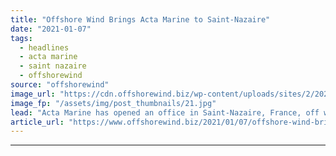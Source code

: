 ```yaml
---
title: "Offshore Wind Brings Acta Marine to Saint-Nazaire"
date: "2021-01-07"
tags: 
  - headlines
  - acta marine
  - saint nazaire
  - offshorewind
source: "offshorewind"
image_url: "https://cdn.offshorewind.biz/wp-content/uploads/sites/2/2021/01/07121002/Acta-Marine_Saint-Nazaire.jpg"
image_fp: "/assets/img/post_thumbnails/21.jpg"
lead: "Acta Marine has opened an office in Saint-Nazaire, France, off whose coast a 480"
article_url: "https://www.offshorewind.biz/2021/01/07/offshore-wind-brings-acta-marine-to-saint-nazaire/"
---
```


---
